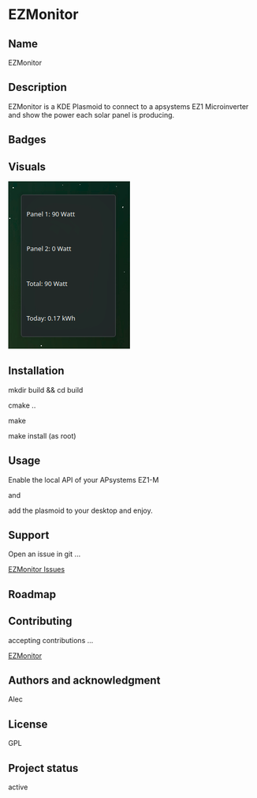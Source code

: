 # EZMonitor



## Name
EZMonitor

## Description
EZMonitor is a KDE Plasmoid to connect to a apsystems EZ1 Microinverter and show the power each solar panel is producing.

## Badges


## Visuals
![psystems EZ1 power output](EzMonitor.png)



## Installation
mkdir build && cd build

cmake ..

make

make install (as root)

## Usage
Enable the local API of your APsystems EZ1-M

and 

add the plasmoid to your desktop and enjoy.

## Support
Open an issue in git ...

[EZMonitor Issues](https://www.opencode.net/agundur/ezmonitor/-/issues)


## Roadmap


## Contributing
accepting contributions ...

[EZMonitor](https://www.opencode.net/agundur/ezmonitor)



## Authors and acknowledgment
Alec

## License
GPL


## Project status
active
